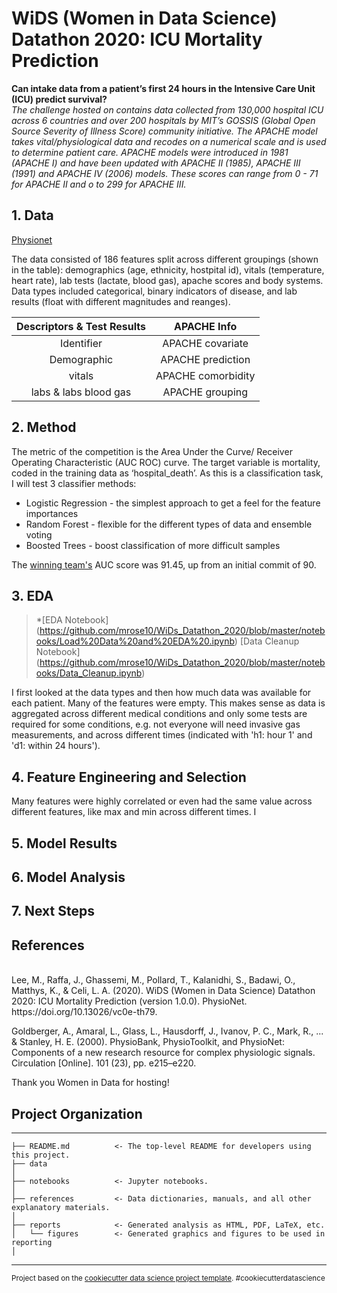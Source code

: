 # WiDS (Women in Data Science) Datathon 2020: ICU Mortality Prediction</h3>

**Can intake data from a patient’s first 24 hours in the Intensive Care Unit (ICU) predict survival?**
<br/>
*The challenge hosted on contains data collected from 130,000 hospital ICU across 6 countries and over 200 hospitals by MIT’s GOSSIS (Global Open Source Severity of Illness Score) community initiative. The APACHE model takes vital/physiological data and recodes on a numerical scale and is used to determine patient care. APACHE models were introduced in 1981 (APACHE I)  and have been updated with APACHE II (1985), APACHE III (1991) and APACHE IV (2006) models. These scores can range from 0 - 71 for APACHE II and o to 299 for APACHE III.* 

## 1. Data

[Physionet](https://physionet.org/content/widsdatathon2020/1.0.0/) 


The data consisted of 186 features split across different groupings (shown in the table): demographics (age, ethnicity, hostpital id), vitals (temperature, heart rate), lab tests (lactate, blood gas), apache scores and body systems. Data types included categorical, binary indicators of disease, and lab results (float with  different magnitudes and reanges). 
 
| Descriptors & Test Results    |    APACHE Info        |   
| :----:                        |    :----:            |   
| Identifier            | APACHE covariate     |
| Demographic           | APACHE prediction    |
| vitals                | APACHE comorbidity   |
| labs & labs blood gas | APACHE grouping      |

## 2. Method 

The metric of the competition is the Area Under the Curve/ Receiver Operating Characteristic (AUC ROC) curve. The target variable is mortality, coded in the training data as ‘hospital_death’. As this is a classification task, I will test 3 classifier methods:

* Logistic Regression - the simplest approach to get a feel for the feature importances
* Random Forest - flexible for the different types of data and ensemble voting
* Boosted Trees - boost classification of more difficult samples

The [winning team's](https://www.kaggle.com/c/widsdatathon2020/discussion/133189) AUC score was 91.45, up from an initial commit of 90. 

## 3. EDA

> *[EDA Notebook] (https://github.com/mrose10/WiDs_Datathon_2020/blob/master/notebooks/Load%20Data%20and%20EDA%20.ipynb)
[Data Cleanup Notebook] (https://github.com/mrose10/WiDs_Datathon_2020/blob/master/notebooks/Data_Cleanup.ipynb)

I first looked at the data types and then how much data was available for each patient. Many of the features were empty. This makes sense as data is aggregated across different medical conditions and only some tests are required for some conditions, e.g. not everyone will need invasive gas measurements, and across different times (indicated with 'h1: hour 1' and 'd1: within 24 hours'). 

## 4. Feature Engineering and Selection

Many features were highly correlated or even had the same value across different features, like max and min across different times. I

## 5. Model Results

## 6. Model Analysis

## 7. Next Steps

 

## References
<br/>
Lee, M., Raffa, J., Ghassemi, M., Pollard, T., Kalanidhi, S., Badawi, O., Matthys, K., & Celi, L. A. (2020). WiDS (Women in Data Science) Datathon 2020: ICU Mortality Prediction (version 1.0.0). PhysioNet. https://doi.org/10.13026/vc0e-th79.

Goldberger, A., Amaral, L., Glass, L., Hausdorff, J., Ivanov, P. C., Mark, R., ... & Stanley, H. E. (2000). PhysioBank, PhysioToolkit, and PhysioNet: Components of a new research resource for complex physiologic signals. Circulation [Online]. 101 (23), pp. e215–e220.

Thank you Women in Data for hosting!

## Project Organization
------------

    ├── README.md          <- The top-level README for developers using this project.
    ├── data
    │
    ├── notebooks          <- Jupyter notebooks. 
    │
    ├── references         <- Data dictionaries, manuals, and all other explanatory materials.
    │
    ├── reports            <- Generated analysis as HTML, PDF, LaTeX, etc.
    │   └── figures        <- Generated graphics and figures to be used in reporting
    │
--------

<p><small>Project based on the <a target="_blank" href="https://drivendata.github.io/cookiecutter-data-science/">cookiecutter data science project template</a>. #cookiecutterdatascience</small></p>
